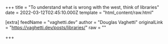 
+++
title = "To understand what is wrong with the west, think of libraries"
date = 2022-03-12T02:45:10.000Z
template = "html_content/raw.html"

[extra]
feedName = "vaghetti.dev"
author = "Douglas Vaghetti"
originalLink = "https://vaghetti.dev/posts/libraries/"
raw = ""

+++

